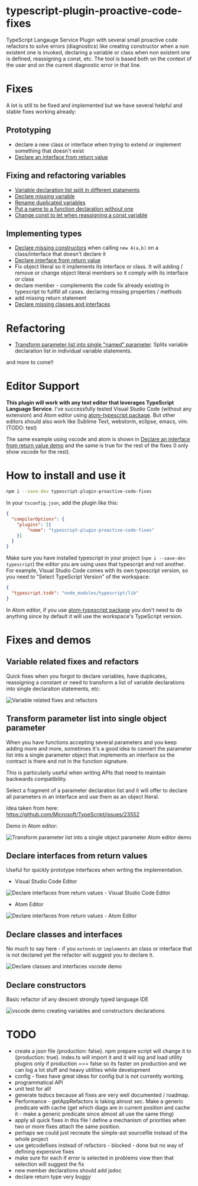 # typescript-plugin-proactive-code-fixes

TypeScript Langauge Service Plugin with several small proactive code refactors to solve errors (diagnostics) like creating constructor when a non existent one is invoked, declaring a variable or class when non existent one is defined, reassigning a const, etc. The tool is based both on the context of the user and on the current diagnostic error in that line. 

# Fixes

A lot is still to be fixed and implemented but we have several helpful and stable fixes working already:

## Prototyping

 * declare a new class or interface when trying to extend or implement something that doesn't exist
 * [Declare an interface from return value](https://github.com/cancerberoSgx/typescript-plugins-of-mine/tree/master/typescript-plugin-proactive-code-fixes#declare-interfaces-from-return-values)

## Fixing and refactoring variables

 * [Variable declaration list split in different stataments](https://github.com/cancerberoSgx/typescript-plugins-of-mine/tree/master/typescript-plugin-proactive-code-fixes#variable-related-fixes-and-refactors)
 * [Declare missing variable](https://github.com/cancerberoSgx/typescript-plugins-of-mine/tree/master/typescript-plugin-proactive-code-fixes#variable-related-fixes-and-refactors) 
 * [Rename duplicated variables](https://github.com/cancerberoSgx/typescript-plugins-of-mine/tree/master/typescript-plugin-proactive-code-fixes#variable-related-fixes-and-refactors)
 * [Put a name to a function declaration without one](https://github.com/cancerberoSgx/typescript-plugins-of-mine/tree/master/typescript-plugin-proactive-code-fixes#variable-related-fixes-and-refactors)
 * [Change const to let when reassigning a const variable](https://github.com/cancerberoSgx/typescript-plugins-of-mine/tree/master/typescript-plugin-proactive-code-fixes#variable-related-fixes-and-refactors)

## Implementing types

 * [Declare missing constructors](https://github.com/cancerberoSgx/typescript-plugins-of-mine/tree/master/typescript-plugin-proactive-code-fixes#declare-constructors) when calling `new A(a,b)` on a class/interface that doesn't declare it
 * [Declare interface from return value](https://github.com/cancerberoSgx/typescript-plugins-of-mine/tree/master/typescript-plugin-proactive-code-fixes#declare-interfaces-from-return-values)
 * Fix object literal so it implements its interface or class. It will adding / remove or change object literal members so it comply with its interface or class
 * declare member - complements the code fix already existing in typescript to fullfill all cases. declaring missing properties / methods 
 * add missing return statement
 * [Declare missing classes and interfaces](https://github.com/cancerberoSgx/typescript-plugins-of-mine/tree/master/typescript-plugin-proactive-code-fixes#declare-classes-and-interfaces)
 
 # Refactoring

 * [Transform parameter list into single "named" parameter](https://github.com/cancerberoSgx/typescript-plugins-of-mine/tree/master/typescript-plugin-proactive-code-fixes#transform-parameter-list-into-single-object-parameter). Splits variable declaration list in individual variable statements. 

and more to come!!

# Editor Support

**This plugin will work with any text editor that leverages TypeScript Language Service**. I've successfully tested Visual Studio Code (without any extension) and Atom editor using  [atom-typescript package](https://atom.io/packages/atom-typescript). But other editors should also work like Sublime Text, webstorm, eclipse, emacs, vim. (TODO: test)

The same example using vscode and atom is shown in [Declare an interface from return value demo](https://github.com/cancerberoSgx/typescript-plugins-of-mine/tree/master/typescript-plugin-proactive-code-fixes#declare-interfaces-from-return-values) and the same is true for the rest of the fixes (I only show vscode for the rest). 


# How to install and use it

```sh
npm i --save-dev typescript-plugin-proactive-code-fixes
```

In your `tsconfig.json`, add the plugin like this:

```json
{
  "compilerOptions": {
    "plugins": [{
        "name": "typescript-plugin-proactive-code-fixes"
    }]
  }
}
```

Make sure you have installed typescript in your project (`npm i --save-dev typescript`) the editor you are using uses that typescript and not another. For example, Visual Studio Code comes with its own typescript version, so you need to "Select TypeScript Version" of the workspace: 
```json
{
  "typescript.tsdk": "node_modules/typescript/lib"
}
```

In Atom editor, if you use [atom-typescript package](https://atom.io/packages/atom-typescript) you don't need to do anything since by default it will use the workspace's TypeScript version.



# Fixes and demos


## Variable related fixes and refactors

Quick fixes when you forgot to declare variables, have duplicates, reassigning a constant or need to transform a list of variable declarations into single declaration statements, etc: 

![Variable related fixes and refactors](https://github.com/cancerberoSgx/typescript-plugins-of-mine/blob/master/typescript-plugin-proactive-code-fixes/doc-assets/variableRelatedFixesVsCode.gif?raw=true?p=.gif)


## Transform parameter list into single object parameter

When you have functions accepting several parameters and you keep adding more and more, sometimes it's a good idea to convert the parameter list into a single parameter object that implements an interface so the contract is there and not in the function signature. 

This is particularly useful when writing APIs that need to maintain backwards compatibility. 

Select a fragment of a parameter declaration list and it will offer to declare all parameters in an interface and use them as an object literal. 

Idea taken from here: https://github.com/Microsoft/TypeScript/issues/23552

Demo in Atom editor: 

![Transform parameter list into a single object parameter Atom editor demo](https://github.com/cancerberoSgx/typescript-plugins-of-mine/blob/master/typescript-plugin-proactive-code-fixes/doc-assets/convertToNamedParamsAtom.gif?raw=true?p=.gif)


## Declare interfaces from return values

Useful for quickly prototype interfaces when writing the implementation.

 * Visual Studio Code Editor

![Declare interfaces from return values - Visual Studio Code Editor](https://github.com/cancerberoSgx/typescript-plugins-of-mine/blob/master/typescript-plugin-proactive-code-fixes/doc-assets/declareReturnTypeVsCode.gif?raw=true?p=.gif) 

 * Atom Editor

![Declare interfaces from return values - Atom Editor](https://github.com/cancerberoSgx/typescript-plugins-of-mine/blob/master/typescript-plugin-proactive-code-fixes/doc-assets/declareReturnTypeAtom.gif?raw=true?p=.gif) 

## Declare classes and interfaces

No much to say here - if you `extends` or `implements` an class or interface that is not declared yet the refactor will suggest you to declare it. 

![Declare classes and interfaces vscode demo](https://github.com/cancerberoSgx/typescript-plugins-of-mine/blob/master/typescript-plugin-proactive-code-fixes/doc-assets/declareClassAndInterfaceVsCode.gif?raw=true?p=.gif)


## Declare constructors

Basic refactor of any descent strongly typed language IDE

![vscode demo creating variables and constructors declarations ](https://github.com/cancerberoSgx/typescript-plugins-of-mine/blob/master/typescript-plugin-proactive-code-fixes/doc-assets/declareConstructorVsCode.gif?raw=true?p=.gif)



# TODO

 * create a json file {production: false}. npm prepare script will change it to {production: true}. index.ts will import it and it will log and load utility plugins only if production === false so its faster on production and we can log a lot stuff and heavy utilities while development
 * config - fixes have great ideas for config but is not currently working.
 * programmatical API
 * unit test for all!
 * generate tsdocs because all fixes are very well documented / roadmap. 
 * Performance - getAppRefactors is taking almost  sec. Make a generic predicate with cache (get which diags are in current position and cache it - make a generic predicate since almost all use the same thing)
 * apply all quick fixes in this file ! define a mechanism of priorities when two or more fixes attach the same position.
 * perhaps we could just recreate the simple-ast sourcefile instead of the whole project 
 * use getcodefixes instead of refactors - blocked - done but no way of defining expensive fixes
 * make sure for each if error is selected in problems view then that selection will suggest the fix
 * new member declarations should add jsdoc
 * declare return type very buggy
